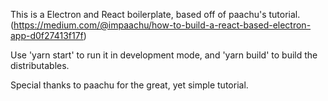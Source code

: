 This is a Electron and React boilerplate, based off of paachu's tutorial. (https://medium.com/@impaachu/how-to-build-a-react-based-electron-app-d0f27413f17f)

Use 'yarn start' to run it in development mode, and 'yarn build' to build the distributables.

Special thanks to paachu for the great, yet simple tutorial.
